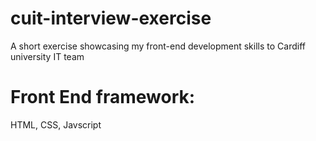 # cuit-interview-exercise
A short exercise showcasing my front-end development skills to Cardiff university IT team
 
# Front End framework:
HTML, CSS, Javscript